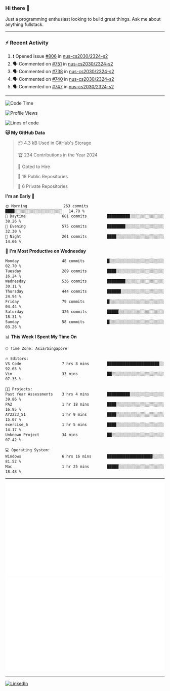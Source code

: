 ### Hi there 👋

<!--
**gnimnix/gnimnix** is a ✨ _special_ ✨ repository because its `README.md` (this file) appears on your GitHub profile.

Here are some ideas to get you started:

- 🔭 I’m currently working on ...
- 🌱 I’m currently learning ...
- 👯 I’m looking to collaborate on ...
- 🤔 I’m looking for help with ...
- 💬 Ask me about ...
- 📫 How to reach me: ...
- 😄 Pronouns: ...
- ⚡ Fun fact: ...
-->

Just a programming enthusiast looking to build great things. Ask me about anything fullstack.

---


### :zap: Recent Activity

<!--START_SECTION:activity-->
1. ❗ Opened issue [#806](https://github.com/nus-cs2030/2324-s2/issues/806) in [nus-cs2030/2324-s2](https://github.com/nus-cs2030/2324-s2)
2. 🗣 Commented on [#751](https://github.com/nus-cs2030/2324-s2/issues/751#issuecomment-2076749017) in [nus-cs2030/2324-s2](https://github.com/nus-cs2030/2324-s2)
3. 🗣 Commented on [#738](https://github.com/nus-cs2030/2324-s2/issues/738#issuecomment-2076505777) in [nus-cs2030/2324-s2](https://github.com/nus-cs2030/2324-s2)
4. 🗣 Commented on [#740](https://github.com/nus-cs2030/2324-s2/issues/740#issuecomment-2076493274) in [nus-cs2030/2324-s2](https://github.com/nus-cs2030/2324-s2)
5. 🗣 Commented on [#747](https://github.com/nus-cs2030/2324-s2/issues/747#issuecomment-2076487659) in [nus-cs2030/2324-s2](https://github.com/nus-cs2030/2324-s2)
<!--END_SECTION:activity-->

---

<!--START_SECTION:waka-->
![Code Time](http://img.shields.io/badge/Code%20Time-63%20hrs%2035%20mins-blue)

![Profile Views](http://img.shields.io/badge/Profile%20Views-0-blue)

![Lines of code](https://img.shields.io/badge/From%20Hello%20World%20I%27ve%20Written-301.1%20thousand%20lines%20of%20code-blue)

**🐱 My GitHub Data** 

> 📦 4.3 kB Used in GitHub's Storage 
 > 
> 🏆 234 Contributions in the Year 2024
 > 
> 💼 Opted to Hire
 > 
> 📜 18 Public Repositories 
 > 
> 🔑 6 Private Repositories 
 > 
**I'm an Early 🐤** 

```text
🌞 Morning                263 commits         ████░░░░░░░░░░░░░░░░░░░░░   14.78 % 
🌆 Daytime                681 commits         ██████████░░░░░░░░░░░░░░░   38.26 % 
🌃 Evening                575 commits         ████████░░░░░░░░░░░░░░░░░   32.30 % 
🌙 Night                  261 commits         ████░░░░░░░░░░░░░░░░░░░░░   14.66 % 
```
📅 **I'm Most Productive on Wednesday** 

```text
Monday                   48 commits          █░░░░░░░░░░░░░░░░░░░░░░░░   02.70 % 
Tuesday                  289 commits         ████░░░░░░░░░░░░░░░░░░░░░   16.24 % 
Wednesday                536 commits         ████████░░░░░░░░░░░░░░░░░   30.11 % 
Thursday                 444 commits         ██████░░░░░░░░░░░░░░░░░░░   24.94 % 
Friday                   79 commits          █░░░░░░░░░░░░░░░░░░░░░░░░   04.44 % 
Saturday                 326 commits         █████░░░░░░░░░░░░░░░░░░░░   18.31 % 
Sunday                   58 commits          █░░░░░░░░░░░░░░░░░░░░░░░░   03.26 % 
```


📊 **This Week I Spent My Time On** 

```text
🕑︎ Time Zone: Asia/Singapore

🔥 Editors: 
VS Code                  7 hrs 8 mins        ███████████████████████░░   92.65 % 
Vim                      33 mins             ██░░░░░░░░░░░░░░░░░░░░░░░   07.35 % 

🐱‍💻 Projects: 
Past Year Assessments    3 hrs 4 mins        ██████████░░░░░░░░░░░░░░░   39.86 % 
PA2                      1 hr 18 mins        ████░░░░░░░░░░░░░░░░░░░░░   16.95 % 
AY2223_S1                1 hr 9 mins         ████░░░░░░░░░░░░░░░░░░░░░   15.07 % 
exercise_6               1 hr 5 mins         ████░░░░░░░░░░░░░░░░░░░░░   14.17 % 
Unknown Project          34 mins             ██░░░░░░░░░░░░░░░░░░░░░░░   07.42 % 

💻 Operating System: 
Windows                  6 hrs 16 mins       ████████████████████░░░░░   81.52 % 
Mac                      1 hr 25 mins        █████░░░░░░░░░░░░░░░░░░░░   18.48 % 
```


<!--END_SECTION:waka-->

---

<img src="https://github.com/gnimnix/github-stats-transparent/blob/output/generated/overview.svg" /><img src="https://github.com/gnimnix/github-stats-transparent/blob/output/generated/languages.svg" />


---

<a href="https://www.linkedin.com/in/xmluu/" target="_blank"><img src="https://img.shields.io/badge/LinkedIn-%230077B5.svg?&style=flat-square&logo=linkedin&logoColor=white" alt="LinkedIn"></a>
